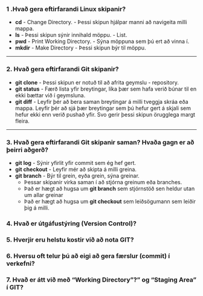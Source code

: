 ### 1 .Hvað gera eftirfarandi Linux skipanir?
* **cd** - Change Directory. - Þessi skipun hjálpar manni að navigeita milli mappa.
* **ls** - Þessi skipun sýnir innihald möppu. - List.
* **pwd** - Print Working Directory. - Sýna möppuna sem þú ert að vinna í.
* **mkdir** - Make Directory - Þessi skipun býr til möppu.

***

### 2. Hvað gera eftirfarandi Git skipanir?
* **git clone**  - Þessi skipun er notuð til að afrita geymslu - repository.
* **git status** - Færð lista yfir breytingar, líka þær sem hafa verið búnar til en
             ekki bættar við í geymsluna.
* **git diff**   - Leyfir þér að bera saman breytingar á milli tveggja skráa eða mappa.
               Leyfir þér að sjá þær breytingar sem þú hefur gert á skjali sem hefur
               ekki enn verið pushað yfir. Svo gerir þessi skipun örugglega margt fleira.     

***

### 3. Hvað gera eftirfarandi Git skipanir saman? Hvaða gagn er að þeirri aðgerð?
* **git log** - Sýnir yfirlit yfir commit sem ég hef gert.
* **git checkout** - Leyfir mér að skipta á milli greina.
* **git branch** - Býr til grein, eyða grein, sýna greinar.
    - Þessar skipanir virka saman í að stjórna greinum eða branches.
    - Það er hægt að hugsa um **git branch** sem stjórnstöð sen heldur utan um allar greinar
    - Það er hægt að hugsa um **git checkout** sem leiðsögumann sem leiðir þig á milli.


### 4. Hvað er útgáfustýring (Version Control)?


### 5. Hverjir eru helstu kostir við að nota GIT?


### 6. Hversu oft telur þú að eigi að gera færslur (commit) í verkefni?


### 7. Hvað er átt við með “Working Directory”?” og “Staging Area” í GIT?
